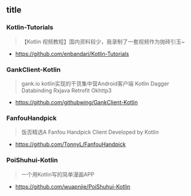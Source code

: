 ## title


### Kotlin-Tutorials
> 【Kotlin 视频教程】国内资料较少，我录制了一套视频作为抛砖引玉~
* https://github.com/enbandari/Kotlin-Tutorials

### GankClient-Kotlin
> gank.io kotlin实现的干货集中营Android客户端 Kotlin Dagger Databinding Rxjava Retrofit Okhttp3
* https://github.com/githubwing/GankClient-Kotlin

### FanfouHandpick
> 饭否精选A Fanfou Handpick Client Developed by Kotlin
* https://github.com/TonnyL/FanfouHandpick

### PoiShuhui-Kotlin
> 一个用Kotlin写的简单漫画APP
* https://github.com/wuapnjie/PoiShuhui-Kotlin

